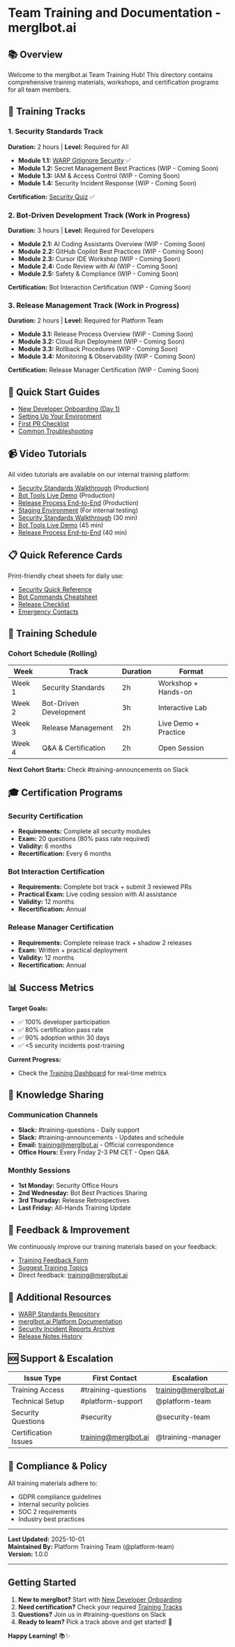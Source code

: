 # Team Training and Documentation - merglbot.ai

## 📚 Overview

Welcome to the merglbot.ai Team Training Hub! This directory contains comprehensive training materials, workshops, and certification programs for all team members.

## 🎯 Training Tracks

### 1. Security Standards Track
**Duration:** 2 hours | **Level:** Required for All

- **Module 1.1:** [WARP Gitignore Security](./security/01-gitignore-security.md) ✅
- **Module 1.2:** Secret Management Best Practices (WIP - Coming Soon)
- **Module 1.3:** IAM & Access Control (WIP - Coming Soon)
- **Module 1.4:** Security Incident Response (WIP - Coming Soon)

**Certification:** [Security Quiz](./security/certification-quiz.md) ✅

### 2. Bot-Driven Development Track (Work in Progress)
**Duration:** 3 hours | **Level:** Required for Developers

- **Module 2.1:** AI Coding Assistants Overview (WIP - Coming Soon)
- **Module 2.2:** GitHub Copilot Best Practices (WIP - Coming Soon)
- **Module 2.3:** Cursor IDE Workshop (WIP - Coming Soon)
- **Module 2.4:** Code Review with AI (WIP - Coming Soon)
- **Module 2.5:** Safety & Compliance (WIP - Coming Soon)

**Certification:** Bot Interaction Certification (WIP - Coming Soon)

### 3. Release Management Track (Work in Progress)
**Duration:** 2 hours | **Level:** Required for Platform Team

- **Module 3.1:** Release Process Overview (WIP - Coming Soon)
- **Module 3.2:** Cloud Run Deployment (WIP - Coming Soon)
- **Module 3.3:** Rollback Procedures (WIP - Coming Soon)
- **Module 3.4:** Monitoring & Observability (WIP - Coming Soon)

**Certification:** Release Manager Certification (WIP - Coming Soon)

## 🚀 Quick Start Guides

- [New Developer Onboarding (Day 1)](./quick-start/new-developer-day1.md)
- [Setting Up Your Environment](./quick-start/environment-setup.md)
- [First PR Checklist](./quick-start/first-pr-checklist.md)
- [Common Troubleshooting](./quick-start/troubleshooting.md)

## 📹 Video Tutorials

All video tutorials are available on our internal training platform:

- [Security Standards Walkthrough](https://training.merglbot.ai/security) (Production)
- [Bot Tools Live Demo](https://training.merglbot.ai/bots) (Production)
- [Release Process End-to-End](https://training.merglbot.ai/release) (Production)
- [Staging Environment](https://training-staging.merglbot.ai) (For internal testing)
- [Security Standards Walkthrough](https://training.merglbot.ai/security) (30 min)
- [Bot Tools Live Demo](https://training.merglbot.ai/bots) (45 min)
- [Release Process End-to-End](https://training.merglbot.ai/release) (40 min)

## 📋 Quick Reference Cards

Print-friendly cheat sheets for daily use:

- [Security Quick Reference](./quick-reference/security-cheatsheet.pdf)
- [Bot Commands Cheatsheet](./quick-reference/bot-commands.pdf)
- [Release Checklist](./quick-reference/release-checklist.pdf)
- [Emergency Contacts](./quick-reference/emergency-contacts.pdf)

## 📅 Training Schedule

### Cohort Schedule (Rolling)

| Week | Track | Duration | Format |
|------|-------|----------|--------|
| Week 1 | Security Standards | 2h | Workshop + Hands-on |
| Week 2 | Bot-Driven Development | 3h | Interactive Lab |
| Week 3 | Release Management | 2h | Live Demo + Practice |
| Week 4 | Q&A & Certification | 2h | Open Session |

**Next Cohort Starts:** Check #training-announcements on Slack

## 🎓 Certification Programs

### Security Certification
- **Requirements:** Complete all security modules
- **Exam:** 20 questions (80% pass rate required)
- **Validity:** 6 months
- **Recertification:** Every 6 months

### Bot Interaction Certification
- **Requirements:** Complete bot track + submit 3 reviewed PRs
- **Practical Exam:** Live coding session with AI assistance
- **Validity:** 12 months
- **Recertification:** Annual

### Release Manager Certification
- **Requirements:** Complete release track + shadow 2 releases
- **Exam:** Written + practical deployment
- **Validity:** 12 months
- **Recertification:** Annual

## 📊 Success Metrics

**Target Goals:**
- ✅ 100% developer participation
- ✅ 80% certification pass rate
- ✅ 90% adoption within 30 days
- ✅ <5 security incidents post-training

**Current Progress:**
- Check the [Training Dashboard](../dashboard) for real-time metrics

## 💬 Knowledge Sharing

### Communication Channels

- **Slack:** #training-questions - Daily support
- **Slack:** #training-announcements - Updates and schedule
- **Email:** training@merglbot.ai - Official correspondence
- **Office Hours:** Every Friday 2-3 PM CET - Open Q&A

### Monthly Sessions

- **1st Monday:** Security Office Hours
- **2nd Wednesday:** Bot Best Practices Sharing
- **3rd Thursday:** Release Retrospectives
- **Last Friday:** All-Hands Training Update

## 📝 Feedback & Improvement

We continuously improve our training materials based on your feedback:

- [Training Feedback Form](https://forms.merglbot.ai/training-feedback)
- [Suggest Training Topics](https://github.com/merglbot-core/github/issues/new?template=training-suggestion.md)
- Direct feedback: training@merglbot.ai

## 🔗 Additional Resources

- [WARP Standards Repository](https://github.com/merglbot-public/docs)
- [merglbot.ai Platform Documentation](https://docs.merglbot.ai)
- [Security Incident Reports Archive](../docs/security/incidents)
- [Release Notes History](../docs/releases)

## 🆘 Support & Escalation

| Issue Type | First Contact | Escalation |
|------------|---------------|------------|
| Training Access | #training-questions | training@merglbot.ai |
| Technical Setup | #platform-support | @platform-team |
| Security Questions | #security | @security-team |
| Certification Issues | training@merglbot.ai | @training-manager |

## 📜 Compliance & Policy

All training materials adhere to:
- GDPR compliance guidelines
- Internal security policies
- SOC 2 requirements
- Industry best practices

---

**Last Updated:** 2025-10-01  
**Maintained By:** Platform Training Team (@platform-team)  
**Version:** 1.0.0

---

## Getting Started

1. **New to merglbot?** Start with [New Developer Onboarding](./quick-start/new-developer-day1.md)
2. **Need certification?** Check your required [Training Tracks](#-training-tracks)
3. **Questions?** Join us in #training-questions on Slack
4. **Ready to learn?** Pick a track above and get started! 🚀

**Happy Learning!** 📚✨
